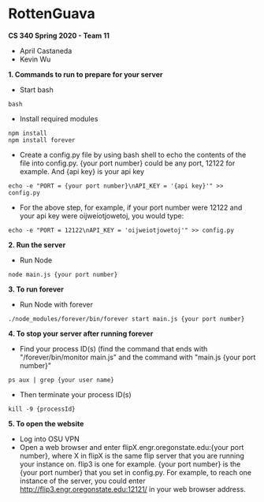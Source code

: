 # RottenGuava

**CS 340 Spring 2020 - Team 11**
  - April Castaneda
  - Kevin Wu

**1. Commands to run to prepare for your server**
  - Start bash
```
bash
```
  - Install required modules
```
npm install
npm install forever
```
  - Create a config.py file by using bash shell to echo the contents of the file into config.py. {your port number} could be any port, 12122 for example. And {api key} is your api key
```
echo -e "PORT = {your port number}\nAPI_KEY = '{api key}'" >> config.py
```
  - For the above step, for example, if your port number were 12122 and your api key were oijweiotjowetoj, you would type:
```
echo -e "PORT = 12122\nAPI_KEY = 'oijweiotjowetoj'" >> config.py
```
**2. Run the server**
  - Run Node
```
node main.js {your port number}
```
**3. To run forever**
  - Run Node with forever
```
./node_modules/forever/bin/forever start main.js {your port number}
```
**4. To stop your server after running forever**
  - Find your process ID(s) (find the command that ends with "/forever/bin/monitor main.js" and the command with "main.js {your port number}"
```
ps aux | grep {your user name}
```
  - Then terminate your process ID(s)
```
kill -9 {processId}
```
**5. To open the website**
  - Log into OSU VPN
  - Open a web browser and enter flipX.engr.oregonstate.edu:{your port number}, where X in flipX is the same flip server that you are running your instance on. flip3 is one for example. {your port number} is the {your port number} that you set in config.py. For example, to reach one instance of the server, you could enter http://flip3.engr.oregonstate.edu:12121/ in your web browser address.
